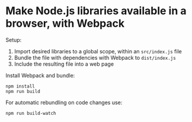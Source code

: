# Make Node.js libraries available in a browser, with Webpack

Setup:

1. Import desired libraries to a global scope, within an `src/index.js` file
2. Bundle the file with dependencies with Webpack to `dist/index.js`
3. Include the resulting file into a web page

Install Webpack and bundle:

```
npm install
npm run build
```

For automatic rebundling on code changes use:

```
npm run build-watch
```
